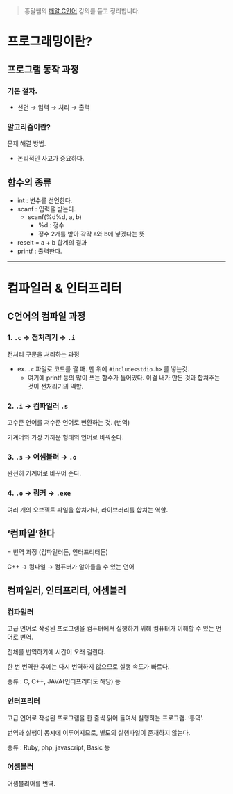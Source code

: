 > 흥달쌤의 [깨알 C언어](https://www.youtube.com/playlist?list=PLdaE6YENrbZA8sXCvVBUWjFwFI2zb4tlK0) 강의를 듣고 정리합니다.

# 프로그래밍이란?

## 프로그램 동작 과정

### 기본 절차.

- 선언 → 입력 → 처리 → 출력

### 알고리즘이란?

문제 해결 방법.

- 논리적인 사고가 중요하다.

## 함수의 종류

- int : 변수를 선언한다.
- scanf : 입력을 받는다.
  - scanf(%d%d, a, b)
    - %d : 정수
    - 정수 2개를 받아 각각 a와 b에 넣겠다는 뜻
- reselt = a + b 합계의 결과
- printf : 출력한다.

---

# 컴파일러 & 인터프리터

## C언어의 컴파일 과정

### 1. `.c` → 전처리기 → `.i`

전처리 구문을 처리하는 과정

- ex. `.c` 파일로 코드를 짤 때. 맨 위에 `#include<stdio.h>` 를 넣는것.
  - 여기에 printf 등의 많이 쓰는 함수가 들어있다. 이걸 내가 만든 것과 합쳐주는 것이 전처리기의 역할.

### 2. `.i` → 컴파일러 `.s`

고수준 언어를 저수준 언어로 변환하는 것. (번역)

기계어와 가장 가까운 형태의 언어로 바꿔준다.

### 3. `.s` → 어셈블러 → `.o`

완전히 기계어로 바꾸어 준다.

### 4. `.o` → 링커 → `.exe`

여러 개의 오브젝트 파일을 합치거나, 라이브러리를 합치는 역할.

## ‘컴파일’한다

= 번역 과정 (컴파일러든, 인터프리터든)

C++ → 컴파일 → 컴퓨터가 알아들을 수 있는 언어

## 컴파일러, 인터프리터, 어셈블러

### 컴파일러

고급 언어로 작성된 프로그램을 컴퓨터에서 실행하기 위해 컴퓨터가 이해할 수 있는 언어로 번역.

전체를 번역하기에 시간이 오래 걸린다.

한 번 번역한 후에는 다시 번역하지 않으므로 실행 속도가 빠르다.

종류 : C, C++, JAVA(인터프리터도 해당) 등

### 인터프리터

고급 언어로 작성된 프로그램을 한 줄씩 읽어 들여서 실행하는 프로그램. ‘통역’.

번역과 실행이 동시에 이루어지므로, 별도의 실행파일이 존재하지 않는다.

종류 : Ruby, php, javascript, Basic 등

### 어셈블러

어셈블리어를 번역.
